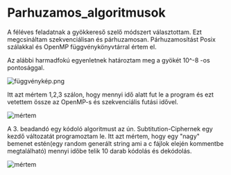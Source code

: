 # Parhuzamos_algoritmusok
A féléves feladatnak a gyökkereső szelő módszert választottam. Ezt megcsináltam szekvenciálisan és párhuzamosan.
Párhuzamosítást Posix szálakkal és OpenMP függvénykönyvtárral értem el.

Az alábbi harmadfokú egyenletnek határoztam meg a gyökét 10^-8 -os pontosággal.

![függvénykép.png](https://github.com/HKristof2130/Parhuzamos_algoritmusok/blob/main/Feleves_feladat/f%C3%BCggv%C3%A9nyk%C3%A9p.png)

Itt azt mértem 1,2,3 szálon, hogy mennyi idő alatt fut le a program és ezt vetettem össze az OpenMP-s és szekvenciális futási idővel.

![mértem](https://github.com/HKristof2130/Parhuzamos_algoritmusok/blob/main/Feleves_feladat/Szel%C5%91%20m%C3%B3dszer%20posix%20sz%C3%A1l.png)

A 3. beadandó egy kódoló algoritmust az ún. Subtitution-Ciphernek egy kezdő változatát programoztam le.
Itt azt mértem, hogy egy "nagy" bemenet estén(egy random generált string ami a c fájlok elején kommentbe megtalálható) mennyi időbe telik 10 darab kódolás és dekódolás.


![mértem](https://github.com/HKristof2130/Parhuzamos_algoritmusok/blob/main/Feleves_feladat/Sub-Cipher.png)
